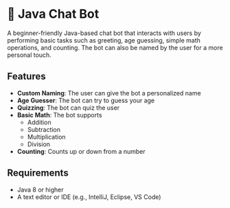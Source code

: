 # 🤖 Java Chat Bot

A beginner-friendly Java-based chat bot that interacts with users by performing basic tasks such as greeting, age guessing, simple math operations, and counting. The bot can also be named by the user for a more personal touch.

## Features

- **Custom Naming**: The user can give the bot a personalized name
- **Age Guesser**: The bot can try to guess your age
- **Quizzing**: The bot can quiz the user
- **Basic Math**: The bot supports
  - Addition
  - Subtraction
  - Multiplication
  - Division
- **Counting**: Counts up or down from a number


## Requirements

- Java 8 or higher
- A text editor or IDE (e.g., IntelliJ, Eclipse, VS Code)
